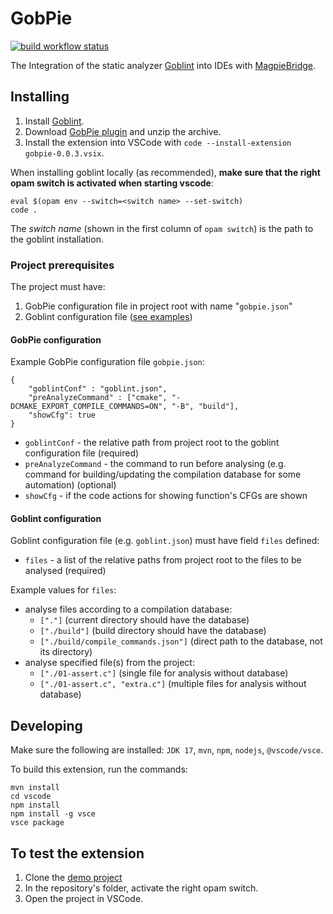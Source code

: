 # GobPie

[![build workflow status](https://github.com/goblint/GobPie/actions/workflows/build.yml/badge.svg)](https://github.com/goblint/GobPie/actions/workflows/build.yml)

The Integration of the static analyzer [Goblint](https://github.com/goblint/analyzer) into IDEs with [MagpieBridge](https://github.com/MagpieBridge/MagpieBridge).

## Installing

1. Install [Goblint](https://github.com/goblint/analyzer#installing).
2. Download [GobPie plugin](https://nightly.link/goblint/GobPie/workflows/build/master/gobpie-plugin.zip) and unzip the archive.
3. Install the extension into VSCode with `code --install-extension gobpie-0.0.3.vsix`.

When installing goblint locally (as recommended), **make sure that the right opam switch is activated when starting vscode**:
```
eval $(opam env --switch=<switch name> --set-switch)
code .
```
The *switch name* (shown in the first column of `opam switch`) is the path to the goblint installation.

### Project prerequisites

The project must have:
1. GobPie configuration file in project root with name "`gobpie.json`"
2. Goblint configuration file ([see examples](https://github.com/goblint/analyzer/tree/master/conf))

#### GobPie configuration

Example GobPie configuration file `gobpie.json`:
```
{
    "goblintConf" : "goblint.json",
    "preAnalyzeCommand" : ["cmake", "-DCMAKE_EXPORT_COMPILE_COMMANDS=ON", "-B", "build"],
    "showCfg": true
}
```

* `goblintConf` - the relative path from project root to the goblint configuration file (required)
* `preAnalyzeCommand` - the command to run before analysing (e.g. command for building/updating the compilation database for some automation) (optional)
* `showCfg` - if the code actions for showing function's CFGs are shown

#### Goblint configuration

Goblint configuration file (e.g. `goblint.json`) must have field `files` defined:

* `files` - a list of the relative paths from project root to the files to be analysed (required)

Example values for `files`:
* analyse files according to a compilation database:
  * `["."]`  (current directory should have the database)
  * `["./build"]` (build directory should have the database)
  * `["./build/compile_commands.json"]` (direct path to the database, not its directory)
* analyse specified file(s) from the project:
  * `["./01-assert.c"]` (single file for analysis without database)
  * `["./01-assert.c", "extra.c"]` (multiple files for analysis without database)

## Developing

Make sure the following are installed: `JDK 17`, `mvn`, `npm`, `nodejs`, `@vscode/vsce`.

To build this extension, run the commands:

~~~
mvn install
cd vscode
npm install
npm install -g vsce
vsce package
~~~


## To test the extension

1. Clone the [demo project](https://github.com/karoliineh/GoblintAnalyzer-DemoProject)
2. In the repository's folder, activate the right opam switch.
3. Open the project in VSCode.
